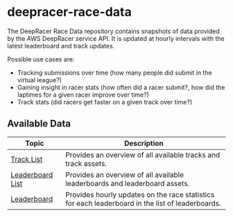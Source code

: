 # deepracer-race-data
The DeepRacer Race Data repository contains snapshots of data provided by the AWS DeepRacer service API.
It is updated at hourly intervals with the latest leaderboard and track updates.

Possible use cases are:
- Tracking submissions over time (how many people did submit in the virtual league?)
- Gaining insight in racer stats (how often did a racer submit?, how did the laptimes for a given racer improve over time?)
- Track stats (did racers get faster on a given track over time?)

## Available Data
Topic | Description
------------ | -------------
[Track List](https://github.com/aws-deepracer-community/deepracer-race-data/tree/main/raw_data/tracks) | Provides an overview of all available tracks and track assets.
[Leaderboard List](https://github.com/aws-deepracer-community/deepracer-race-data/tree/main/raw_data/leaderboards) | Provides an overview of all available leaderboards and leaderboard assets.
[Leaderboard](https://github.com/aws-deepracer-community/deepracer-race-data/tree/main/raw_data/leaderboard) | Provides hourly updates on the race statistics for each leaderboard in the list of leaderboards.

